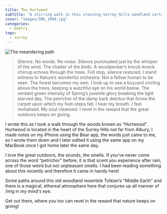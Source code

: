 ```yaml
---
title: The Hurtwood
subTitle: "A stirring walk in this stunning Surrey Hills woodland certainly got the wordsmith in me engaged with my environment!"
cover: "images/IMG_1999.jpg"
categories:
  - poetry
tags:
  - surrey
---
```


![The meandering path](images/IMG_1999.jpg)

> Silence. No words. No noise. Silence punctuated just by the whisper of the wind. The chatter of the birds. A woodpecker’s knock-knock chirrup echoes through the trees. Full stop, silence restored. I stand witness to Nature’s wonderful orchestra. Not a fellow human to be seen. The forest becomes my own.  I look up to see a buzzard circling above the trees, keeping a watchful eye on his world below. The verdant green intensity of Spring’s juvenile glory breaking the light starved day. The petrichor of the damp  bark detritus that forms the carpet upon which my foot-steps fall. I hear my breath. I feel revitalised. My soul cleansed. I revel in the reward that the great outdoors keeps on giving.

I wrote this as I took a walk through the woods known as “Hurtwood”. Hurtwood is located in the heart of the Surrey Hills not far from Albury, I made notes on my iPhone using the Bear app, the words just came to me, so I wrote them down and I later edited it using the same app on my MacBook once I got home later the same day. 

I love the great outdoors, the sounds, the smells. If you’ve never come across the word “petrichor” before, it is that scent you experience after rain, one of those weird but not unpleasant smells. I had been reading something about this recently and therefore it came in handy here!

Some paths around this old woodland resemble Tolkien’s “Middle Earth” and there is a magical, ethereal atmosphere here that conjures up all manner of /img in my mind's eye.

Get out there, where you too can revel in the reward that nature keeps on giving!
